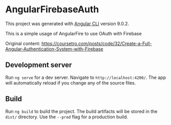 # AngularFirebaseAuth

This project was generated with [Angular CLI](https://github.com/angular/angular-cli) version 9.0.2.

This is a simple usage of AngularFire to use OAuth with Firebase

Original content: https://coursetro.com/posts/code/32/Create-a-Full-Angular-Authentication-System-with-Firebase

## Development server

Run `ng serve` for a dev server. Navigate to `http://localhost:4200/`. The app will automatically reload if you change any of the source files.

## Build

Run `ng build` to build the project. The build artifacts will be stored in the `dist/` directory. Use the `--prod` flag for a production build.


